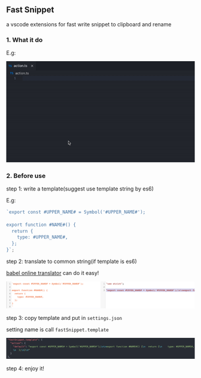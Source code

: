 ## Fast Snippet

a vscode extensions for fast write snippet to clipboard and rename

### 1. What it do

E.g:

![](static/pic1.gif)

### 2. Before use

step 1: write a template(suggest use template string by es6)

E.g:

```javascript
`export const #UPPER_NAME# = Symbol('#UPPER_NAME#');

export function #NAME#() {
  return {
    type: #UPPER_NAME#,
  };
}`;
```

step 2: translate to common string(if template is es6)

[babel online translator](https://babeljs.io/repl/#?browsers=&build=&builtIns=false&spec=false&loose=false&code_lz=FBA&debug=false&forceAllTransforms=false&shippedProposals=false&circleciRepo=&evaluate=true&fileSize=false&timeTravel=false&sourceType=module&lineWrap=false&presets=es2015%2Creact%2Cstage-2&prettier=false&targets=&version=7.12.9&externalPlugins=) can do it easy!

![](static/pic2.png)

step 3: copy template and put in `settings.json`

setting name is call `fastSnippet.template`

![](static/pic3.png)

step 4: enjoy it!
